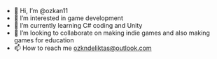 - 👋 Hi, I’m @ozkan11
- 👀 I’m interested in game development
- 🌱 I’m currently learning C# coding and Unity
- 💞️ I’m looking to collaborate on making indie games and also making games for education
- 📫 How to reach me ozkndeliktas@outlook.com

<!---
ozkan11/ozkan11 is a ✨ special ✨ repository because its `README.md` (this file) appears on your GitHub profile.
You can click the Preview link to take a look at your changes.
--->
